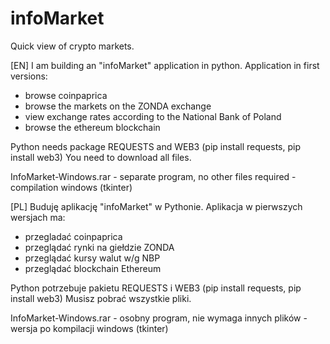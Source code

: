 # infoMarket
Quick view of crypto markets.

[EN]
I am building an "infoMarket" application in python.
Application in first versions:
- browse coinpaprica
- browse the markets on the ZONDA exchange
- view exchange rates according to the National Bank of Poland
- browse the ethereum blockchain 

Python needs package REQUESTS and WEB3 (pip install requests, pip install web3)
You need to download all files. 

InfoMarket-Windows.rar - separate program, no other files required - compilation windows (tkinter)

[PL]
Buduję aplikację "infoMarket" w Pythonie.
Aplikacja w pierwszych wersjach ma:
- przegladać coinpaprica
- przeglądać rynki na giełdzie ZONDA
- przeglądać kursy walut w/g NBP
- przeglądać blockchain Ethereum

Python potrzebuje pakietu REQUESTS i WEB3 (pip install requests, pip install web3)
Musisz pobrać wszystkie pliki.

InfoMarket-Windows.rar - osobny program, nie wymaga innych plików - wersja po kompilacji windows (tkinter)
